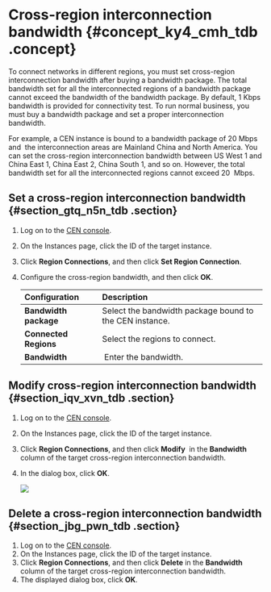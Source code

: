 # Cross-region interconnection bandwidth {#concept_ky4_cmh_tdb .concept}

To connect networks in different regions, you must set cross-region interconnection bandwidth after buying a bandwidth package. The total bandwidth set for all the interconnected regions of a bandwidth package cannot exceed the bandwidth of the bandwidth package. By default, 1 Kbps bandwidth is provided for connectivity test. To run normal business, you must buy a bandwidth package and set a proper interconnection bandwidth.

For example, a CEN instance is bound to a bandwidth package of 20 Mbps and  the interconnection areas are Mainland China and North America. You can set the cross-region interconnection bandwidth between US West 1 and China East 1, China East 2, China South 1, and so on. However, the total bandwidth set for all the interconnected regions cannot exceed 20  Mbps.

## Set a cross-region interconnection bandwidth {#section_gtq_n5n_tdb .section}

1.  Log on to the [CEN console](http://cen.console.aliyun.com/).
2.  On the Instances page, click the ID of the target instance.
3.  Click **Region Connections**, and then click **Set Region Connection**.
4.  Configure the cross-region bandwidth, and then click **OK**.

    |Configuration|Description|
    |:------------|:----------|
    |**Bandwidth package**|Select the bandwidth package bound to the CEN instance.|
    |**Connected Regions**|Select the regions to connect.|
    |**Bandwidth**| Enter the bandwidth.|


## Modify cross-region interconnection bandwidth {#section_iqv_xvn_tdb .section}

1.  Log on to the [CEN console](http://cen.console.aliyun.com/).
2.  On the Instances page, click the ID of the target instance.
3.  Click **Region Connections**, and then click **Modify**  in the **Bandwidth** column of the target cross-region interconnection bandwidth.
4.  In the dialog box, click **OK**.

    ![](http://static-aliyun-doc.oss-cn-hangzhou.aliyuncs.com/assets/img/3051/910_en-US.png)


## Delete a cross-region interconnection bandwidth {#section_jbg_pwn_tdb .section}

1.  Log on to the [CEN console](http://cen.console.aliyun.com/).
2.  On the Instances page, click the ID of the target instance.
3.  Click **Region Connections**, and then click **Delete** in the **Bandwidth** column of the target cross-region interconnection bandwidth.
4.  The displayed dialog box, click **OK**.

